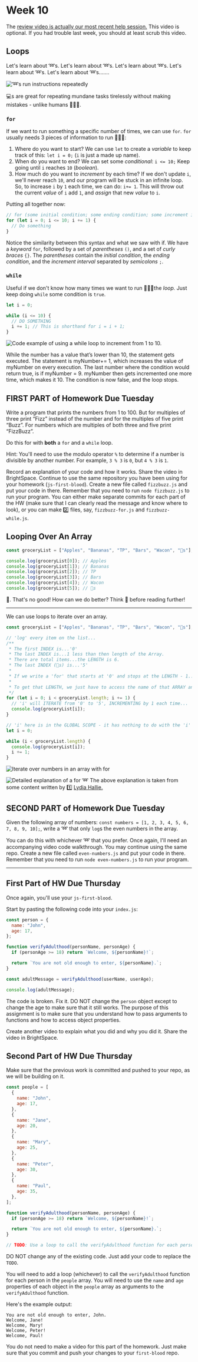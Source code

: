 # Week 10

The [review video is actually our most recent help session.](https://around.co/playback/e36032a3-f2dd-42a0-9aeb-20af5b5bf97a?sharedKey=7317627f-b0d6-440c-ae72-13b8e8428a94) This video is optional. If you had trouble last week, you should at least scrub this video.

## Loops

Let's learn about ➿s.
Let's learn about ➿s.
Let's learn about ➿s.
Let's learn about ➿s.
Let's learn about ➿s.......

![➿s run instructions repeatedly](./media/images/loops.png)

💻s are great for repeating mundane tasks tirelessly without making mistakes - unlike humans 🧑‍🤝‍🧑.

### `for`

If we want to run something a specific number of times, we can use `for`. `for` usually needs 3 pieces of information to run 🏃🏽‍♂️:

1. Where do you want to start? We can use `let` to create a _variable_ to keep track of this: `let i = 0;` (`i` is just a made up name).
2. When do you want to end? We can set some _conditional_: `i <= 10;` Keep going until `i` reaches `10` (_boolean_).
3. How much do you want to _increment_ by each time? If we don't update `i`, we'll never reach `10`, and our program will be stuck in an infinite loop. So, to increase `i` by `1` each time, we can do: `i+= 1`. This will throw out the current _value_ of `i` add `1`, and _assign_ that new _value_ to `i`.

Putting all together now:

```js
// for (some initial condition; some ending condition; some increment interval)
for (let i = 0; i <= 10; i += 1) {
  // Do something
}
```

Notice the similarity between this syntax and what we saw with if. We have a _keyword_ `for`, followed by a set of _parentheses_ `()`, and a set of _curly braces_ `{}`. The _parentheses_ contain the _initial condition_, the _ending condition_, and the _increment interval_ separated by _semicolons_ `;`.

### `while`

Useful if we don't know how many times we want to run 🏃🏽‍♂️the _loop._ Just keep doing `while` some condition is `true`.

```js
let i = 0;

while (i <= 10) {
  // DO SOMETHING
  i += 1; // This is shorthand for i = i + 1;
}
```

![Code example of using a `while` loop to increment from 1 to 10.](./media/images/loops-2.png)

While the number has a value that’s lower than 10, the statement gets executed. The statement is myNumber+= 1, which increases the value of myNumber on every execution. The last number where the condition would return true, is if myNumber = 9. myNumber then gets incremented one more time, which makes it 10. The condition is now false, and the loop stops.

## FIRST PART of Homework Due Tuesday

Write a program that prints the numbers from 1 to 100. But for multiples of three print “Fizz” instead of the number and for the multiples of five print “Buzz”. For numbers which are multiples of both three and five print “FizzBuzz”.

Do this for with **both** a `for` and a `while` loop.

Hint: You'll need to use the modulo operator `%` to determine if a number is divisible by another number. For example, `3 % 3` is `0`, but `4 % 3` is `1`.

Record an explanation of your code and how it works. Share the video in BrightSpace. Continue to use the same repository you have been using for your homework (`js-first-blood`). Create a new file called `fizzbuzz.js` and put your code in there. Remember that you need to run `node fizzbuzz.js` to run your program. You can either make separate commits for each part of the HW (make sure that I can clearly read the message and know where to look), or you can make 2️⃣ files, say, `fizzbuzz-for.js` and `fizzbuzz-while.js`.

## Looping Over An Array

```js
const groceryList = ["Apples", "Bananas", "TP", "Bars", "Wacon", "🥚s"];

console.log(groceryList[0]); // Apples
console.log(groceryList[1]); // Bananas
console.log(groceryList[2]); // TP
console.log(groceryList[3]); // Bars
console.log(groceryList[4]); // Wacon
console.log(groceryList[5]); // 🥚s
```

😬. That's no good! How can we do better? Think 🤔 before reading further!

---

We can use loops to iterate over an array.

```js
const groceryList = ["Apples", "Bananas", "TP", "Bars", "Wacon", "🥚s"];

// 'log' every item on the list...
/**
 * The first INDEX is...'0'
 * The last INDEX is...1 less than then length of the Array.
 * There are total items...the LENGTH is 6.
 * The last INDEX (🥚s) is...'5'
 *
 * If we write a 'for' that starts at '0' and stops at the LENGTH - 1...
 *
 * To get that LENGTH, we just have to access the name of that ARRAY and add a '.length' - 'groceryList.length'
 */
for (let i = 0; i < groceryList.length; i += 1) {
  // 'i' will ITERATE from '0' to '5', INCREMENTING by 1 each time...
  console.log(groceryList[i]);
}

// 'i' here is in the GLOBAL SCOPE - it has nothing to do with the 'i' mentioned in the 'for' 👆🏽
let i = 0;

while (i < groceryList.length) {
  console.log(groceryList[i]);
  i += 1;
}
```

![Iterate over numbers in an array with `for`](./media/images/array-loop.png)

![Detailed explanation of a `for` ➿](./media/images/loop-explanation.png)
The above explanation is taken from some content written by 1️⃣ [Lydia Hallie.](https://www.theavocoder.com/)

## SECOND PART of Homework Due Tuesday

Given the following array of numbers: `const numbers = [1, 2, 3, 4, 5, 6, 7, 8, 9, 10];`, write a ➿ that only `log`s the even numbers in the array.

You can do this with whichever ➿ that you prefer. Once again, I'll need an accompanying video code walkthrough. You may continue using the same repo. Create a new file called `even-numbers.js` and put your code in there. Remember that you need to run `node even-numbers.js` to run your program.

---

## First Part of HW Due Thursday

Once again, you'll use your `js-first-blood`.

Start by pasting the following code into your `index.js`:

```js
const person = {
  name: "John",
  age: 17,
};

function verifyAdulthood(personName, personAge) {
  if (personAge >= 18) return `Welcome, ${personName}!`;

  return `You are not old enough to enter, ${personName}.`;
}

const adultMessage = verifyAdulthood(userName, userAge);

console.log(adultMessage);
```

The code is broken. Fix it. DO NOT change the `person` object except to change the age to make sure that it still works. The purpose of this assignment is to make sure that you understand how to pass arguments to functions and how to access object properties.

Create another video to explain what you did and why you did it. Share the video in BrightSpace.

## Second Part of HW Due Thursday

Make sure that the previous work is committed and pushed to your repo, as we will be building on it.

```js
const people = [
  {
    name: "John",
    age: 17,
  },
  {
    name: "Jane",
    age: 20,
  },
  {
    name: "Mary",
    age: 25,
  },
  {
    name: "Peter",
    age: 30,
  },
  {
    name: "Paul",
    age: 35,
  },
];

function verifyAdulthood(personName, personAge) {
  if (personAge >= 18) return `Welcome, ${personName}!`;

  return `You are not old enough to enter, ${personName}.`;
}

// TODO: Use a loop to call the verifyAdulthood function for each person in the people array.
```

DO NOT change any of the existing code. Just add your code to replace the `TODO`.

You will need to add a loop (whichever) to call the `verifyAdulthood` function for each person in the `people` array. You will need to use the `name` and `age` properties of each object in the `people` array as arguments to the `verifyAdulthood` function.

Here's the example output:

```shell
You are not old enough to enter, John.
Welcome, Jane!
Welcome, Mary!
Welcome, Peter!
Welcome, Paul!
```

You do not need to make a video for this part of the homework. Just make sure that you commit and push your changes to your `first-blood` repo.